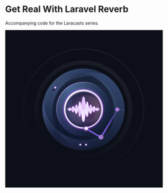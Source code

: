 # Get Real With Laravel Reverb

Accompanying code for the Laracasts series.

![Get Real With Laravel Reverb Logo](logo.png)